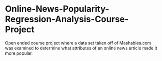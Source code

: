 # Online-News-Popularity-Regression-Analysis-Course-Project

Open ended course project where a data set taken off of Mashables.com was examined to determine what attributes of an online news article made it more popular.
